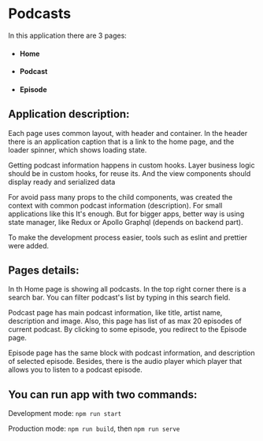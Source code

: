 # Podcasts

In this application there are 3 pages:
- #### Home
- #### Podcast
- #### Episode

## Application description:

Each page uses common layout, with header and container. In the header there is an application caption that is a link to the home page, and the loader spinner, which shows loading state.

Getting podcast information happens in custom hooks. Layer business logic should be in custom hooks, for reuse its. And the view components should display ready and serialized data  

For avoid pass many props to the child components, was created the context with common podcast information (description). For small applications like this It's enough. But for bigger apps, better way is using state manager, like Redux or Apollo Graphql (depends on backend part).

To make the development process easier, tools such as eslint and prettier were added.

## Pages details:

In th Home page is showing all podcasts. In the top right corner there is a search bar. You can filter podcast's list by typing in this search field.

Podcast page has main podcast information, like title, artist name, description and image. Also, this page has list of as max 20 episodes of current podcast. By clicking to some episode, you redirect to the Episode page.

Episode page has the same block with podcast information, and description of selected episode. Besides, there is the audio player which player that allows you to listen to a podcast episode.

## You can run app with two commands:

Development mode: 
    `npm run start`

Production mode:
    `npm run build`, then `npm run serve`